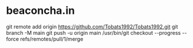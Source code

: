 # beaconcha.in
git remote add origin https://github.com/Tobats1992/Tobats1992.git git branch -M main git push -u origin main
/usr/bin/git checkout --progress --force refs/remotes/pull/1/merge
